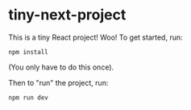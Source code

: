 # tiny-next-project

This is a tiny React project! Woo! To get started, run:
```
npm install
```

(You only have to do this once).

Then to "run" the project, run:

```
npm run dev 
```
